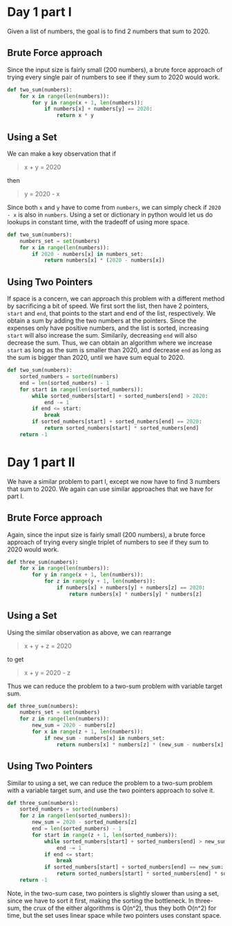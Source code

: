 # Day 1 part I

Given a list of numbers, the goal is to find 2 numbers that sum to 2020. 

## Brute Force approach
Since the input size is fairly small (200 numbers), a brute force approach of trying every single pair of numbers to see if they sum to 2020 would work.

```python
def two_sum(numbers):
    for x in range(len(numbers)):
        for y in range(x + 1, len(numbers)):
            if numbers[x] + numbers[y] == 2020:
                return x * y
```

## Using a Set
We can make a key observation that if
> x + y = 2020

then
> y = 2020 - x

Since both `x` and `y` have to come from `numbers`, we can simply check if `2020 - x` is also in `numbers`. Using a set or dictionary in python would let us do lookups in constant time, with the tradeoff of using more space. 

```python
def two_sum(numbers):
    numbers_set = set(numbers)
    for x in range(len(numbers)):
        if 2020 - numbers[x] in numbers_set:
            return numbers[x] * (2020 - numbers[x])
```

## Using Two Pointers
If space is a concern, we can approach this problem with a different method by sacrificing a bit of speed. We first sort the list, then have 2 pointers, `start` and `end`, that points to the start and end of the list, respectively. We obtain a sum by adding the two numbers at the pointers. Since the expenses only have positive numbers, and the list is sorted, increasing `start` will also increase the sum. Similarily, decreasing `end` will also decrease the sum. Thus, we can obtain an algorithm where we increase `start` as long as the sum is smaller than 2020, and decrease `end` as long as the sum is bigger than 2020, until we have sum equal to 2020.

```python
def two_sum(numbers):
    sorted_numbers = sorted(numbers)
    end = len(sorted_numbers) - 1
    for start in range(len(sorted_numbers)):
        while sorted_numbers[start] + sorted_numbers[end] > 2020:
            end -= 1
        if end <= start:
            break
        if sorted_numbers[start] + sorted_numbers[end] == 2020:
            return sorted_numbers[start] * sorted_numbers[end]
    return -1
```

# Day 1 part II

We have a similar problem to part I, except we now have to find 3 numbers that sum to 2020. We again can use similar approaches that we have for part I. 

## Brute Force approach
Again, since the input size is fairly small (200 numbers), a brute force approach of trying every single triplet of numbers to see if they sum to 2020 would work.

```python
def three_sum(numbers):
    for x in range(len(numbers)):
        for y in range(x + 1, len(numbers)):
            for z in range(y + 1, len(numbers)):
                if numbers[x] + numbers[y] + numbers[z] == 2020:
                    return numbers[x] * numbers[y] * numbers[z]
```

## Using a Set
Using the similar observation as above, we can rearrange
> x + y + z = 2020

to get
> x + y = 2020 - z

Thus we can reduce the problem to a two-sum problem with variable target sum.

```python
def three_sum(numbers):
    numbers_set = set(numbers)
    for z in range(len(numbers)):
        new_sum = 2020 - numbers[z]
        for x in range(z + 1, len(numbers)):
            if new_sum - numbers[x] in numbers_set:
                return numbers[x] * numbers[z] * (new_sum - numbers[x] )
```

## Using Two Pointers
Similar to using a set, we can reduce the problem to a two-sum problem with a variable target sum, and use the two pointers approach to solve it.

```python
def three_sum(numbers):
    sorted_numbers = sorted(numbers)
    for z in range(len(sorted_numbers)):
        new_sum = 2020 - sorted_numbers[z]
        end = len(sorted_numbers) - 1
        for start in range(z + 1, len(sorted_numbers)):
            while sorted_numbers[start] + sorted_numbers[end] > new_sum:
                end -= 1
            if end <= start:
                break
            if sorted_numbers[start] + sorted_numbers[end] == new_sum:
                return sorted_numbers[start] * sorted_numbers[end] * sorted_numbers[z]
    return -1
```

Note, in the two-sum case, two pointers is slightly slower than using a set, since we have to sort it first, making the sorting the bottleneck. In three-sum, the crux of the either algorithms is O(n^2), thus they both O(n^2) for time, but the set uses linear space while two pointers uses constant space. 
